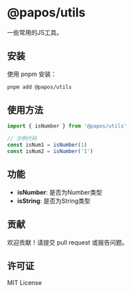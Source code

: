 # @papos/utils

一些常用的JS工具。

## 安装

使用 pnpm 安装：

```bash
pnpm add @papos/utils
```

## 使用方法

```javascript
import { isNumber } from '@papos/utils'

// 示例代码
const isNum1 = isNumber(1)
const isNum2 = isNumber('1')

```

## 功能

- **isNumber**: 是否为Number类型
- **isString**: 是否为String类型

## 贡献

欢迎贡献！请提交 pull request 或报告问题。

## 许可证

MIT License
```



